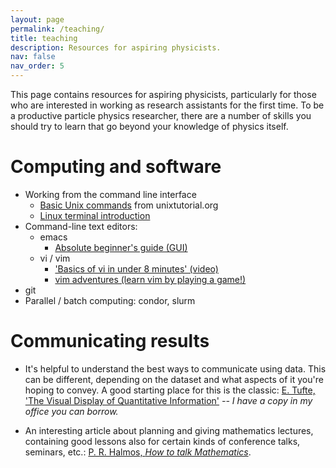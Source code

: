 ```yaml
---
layout: page
permalink: /teaching/
title: teaching
description: Resources for aspiring physicists.
nav: false
nav_order: 5
---
```


This page contains resources for aspiring physicists, particularly for those who are interested in working as research assistants for the first time. To be a productive particle physics researcher, there are a number of skills you should try to learn that go beyond your knowledge of physics itself.

# Computing and software

* Working from the command line interface
    * <a href="https://www.unixtutorial.org/basic-unix-commands">Basic Unix commands</a> from unixtutorial.org
    * <a href="https://www.youtube.com/watch?v=rOzYXKsW53A">Linux terminal introduction</a>
* Command-line text editors:
    * emacs
        * <a href="http://www.jesshamrick.com/2012/09/10/absolute-beginners-guide-to-emacs/">Absolute beginner's guide (GUI)</a>
    * vi / vim
        * <a href="https://www.youtube.com/watch?v=-_DvfdgR-LA">'Basics of vi in under 8 minutes' (video)</a>
        * <a href="https://vim-adventures.com/">vim adventures (learn vim by playing a game!)</a>
* git
* Parallel / batch computing: condor, slurm

# Communicating results

* It's helpful to understand the best ways to communicate using data. This can be different, depending on the dataset and what aspects of it you're hoping to convey.  A good starting place for this is the classic: [E. Tufte, 'The Visual Display of Quantitative Information'](https://www.edwardtufte.com/tufte/books_vdqi) _-- I have a copy in my office you can borrow._

* An interesting article about planning and giving mathematics lectures, containing good lessons also for certain kinds of conference talks, seminars, etc.: [P. R. Halmos, _How to talk Mathematics_](https://web.archive.org/web/20150409210822/https://www.math.northwestern.edu/graduate/Forum/HALMOS.html).
